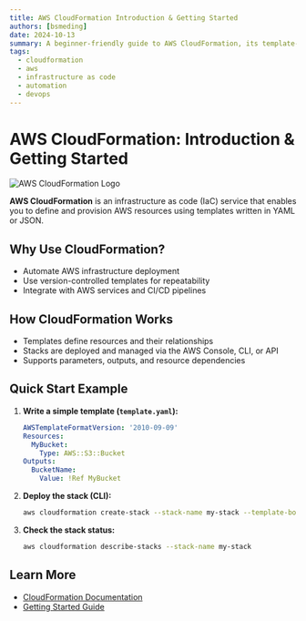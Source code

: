 ```yaml
---
title: AWS CloudFormation Introduction & Getting Started
authors: [bsmeding]
date: 2024-10-13
summary: A beginner-friendly guide to AWS CloudFormation, its template-driven IaC, and how to launch your first stack.
tags:
  - cloudformation
  - aws
  - infrastructure as code
  - automation
  - devops
---
```


# AWS CloudFormation: Introduction & Getting Started

<img src="https://d2908q01vomqb2.cloudfront.net/5b384ce32d8cdef02bc3a139d4cac0a22bb029e8/2021/09/16/Figure2.png" alt="AWS CloudFormation Logo" class="tool-image">

**AWS CloudFormation** is an infrastructure as code (IaC) service that enables you to define and provision AWS resources using templates written in YAML or JSON.
<!-- more -->

## Why Use CloudFormation?
- Automate AWS infrastructure deployment
- Use version-controlled templates for repeatability
- Integrate with AWS services and CI/CD pipelines

## How CloudFormation Works
- Templates define resources and their relationships
- Stacks are deployed and managed via the AWS Console, CLI, or API
- Supports parameters, outputs, and resource dependencies

## Quick Start Example
1. **Write a simple template (`template.yaml`):**
   ```yaml
   AWSTemplateFormatVersion: '2010-09-09'
   Resources:
     MyBucket:
       Type: AWS::S3::Bucket
   Outputs:
     BucketName:
       Value: !Ref MyBucket
   ```
2. **Deploy the stack (CLI):**
   ```bash
   aws cloudformation create-stack --stack-name my-stack --template-body file://template.yaml
   ```
3. **Check the stack status:**
   ```bash
   aws cloudformation describe-stacks --stack-name my-stack
   ```

## Learn More
- [CloudFormation Documentation](https://docs.aws.amazon.com/cloudformation/)
- [Getting Started Guide](https://docs.aws.amazon.com/AWSCloudFormation/latest/UserGuide/GettingStarted.Walkthrough.html) 